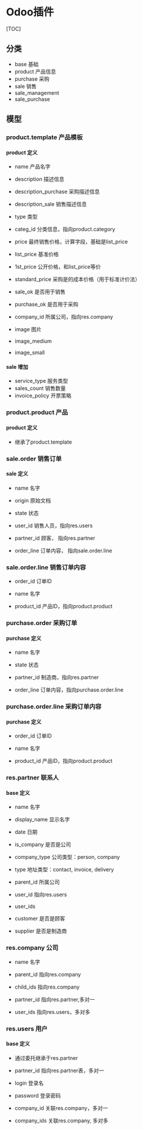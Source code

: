 

# Odoo插件

[TOC]

## 分类
* base  基础
* product 产品信息
* purchase 采购
* sale   销售
* sale_management
* sale_purchase



## 模型

### product.template 产品模板
#### product 定义
* name 产品名字
* description 描述信息
* description_purchase 采购描述信息
* description_sale 销售描述信息
* type 类型
* categ_id  分类信息，指向product.category

* price 最终销售价格，计算字段，基础是list_price
* list_price 基准价格
* 1st_price 公开价格，和list_price等价
* standard_price 采购是的成本价格（用于标准计价法）

* sale_ok 是否用于销售
* purchase_ok 是否用于采购

* company_id 所属公司，指向res.company

* image 图片
* image_medium
* image_small

#### sale 增加
* service_type 服务类型
* sales_count 销售数量
* invoice_policy 开票策略



### product.product 产品
#### product 定义
* 继承了product.template




### sale.order 销售订单
#### sale 定义
* name 名字
* origin 原始文档
* state 状态

* user_id 销售人员，指向res.users
* partner_id 顾客， 指向res.partner 

* order_line 订单内容， 指向sale.order.line


### sale.order.line 销售订单内容
* order_id 订单ID
* name 名字

* product_id 产品ID，指向product.product


### purchase.order 采购订单
#### purchase 定义
* name 名字
* state 状态

* partner_id 制造商，指向res.partner

* order_line 订单内容，指向purchase.order.line


### purchase.order.line 采购订单内容
#### purchase 定义
* order_id 订单ID
* name 名字

* product_id 产品ID，指向product.product


### res.partner 联系人
#### base 定义
* name 名字
* display_name 显示名字
* date 日期
* is_company 是否是公司
* company_type 公司类型：person, company
* type 地址类型：contact, invoice, delivery

* parent_id 所属公司
* user_id 指向res.users 
* user_ids
* customer 是否是顾客
* supplier 是否是制造商



### res.company 公司
* name 名字

* parent_id 指向res.company
* child_ids 指向res.company

* partner_id 指向res.partner,多对一
* user_ids 指向res.users，多对多


### res.users 用户
#### base 定义
* 通过委托继承于res.partner
* partner_id 指向res.partner表，多对一
* login 登录名
* password 登录密码

* company_id 关联res.company，多对一
* company_ids 关联res.company, 多对多